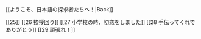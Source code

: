  [[ようこそ、日本語の探求者たちへ！|Back]]

[[25]]
[[26 挨拶回り]]
[[27 小学校の時、初恋をしました]]
[[28 手伝ってくれでありがとう]]
[[29 頑張れ！]]
